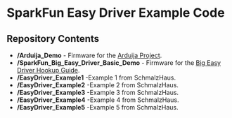 SparkFun Easy Driver Example Code
======================================


Repository Contents
-------------------
* **/Arduija_Demo** - Firmware for the [Arduija Project](https://www.sparkfun.com/news/1631). 
* **/SparkFun_Big_Easy_Driver_Basic_Demo** - Firmware for the [Big Easy Driver Hookup Guide](https://learn.sparkfun.com/tutorials/big-easy-driver-hookup-guide).
* **/EasyDriver_Example1** -Example 1 from SchmalzHaus. 
* **/EasyDriver_Example2** -Example 2 from SchmalzHaus. 
* **/EasyDriver_Example3** -Example 3 from SchmalzHaus. 
* **/EasyDriver_Example4** -Example 4 from SchmalzHaus. 
* **/EasyDriver_Example5** -Example 5 from SchmalzHaus. 